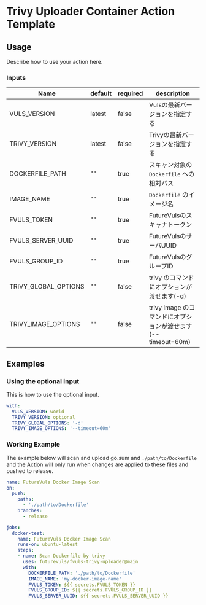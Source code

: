 # Trivy Uploader Container Action Template

## Usage

Describe how to use your action here.

### Inputs

| Name                 | default | required | description |
|----------------------|---------|----------|-------------|
| VULS_VERSION         | latest  | false    |Vulsの最新バージョンを指定する|
| TRIVY_VERSION        | latest  | false    |Trivyの最新バージョンを指定する|
| DOCKERFILE_PATH      | "" | true     |スキャン対象の `Dockerfile` への相対パス|
| IMAGE_NAME           | "" | true     | `Dockerfile` のイメージ名|
| FVULS_TOKEN          | "" | true     |FutureVulsのスキャナトークン|
| FVULS_SERVER_UUID    | "" | true     |FutureVulsのサーバUUID|
| FVULS_GROUP_ID       | "" | true     |FutureVulsのグループID|
| TRIVY_GLOBAL_OPTIONS | "" | false    |trivy のコマンドにオプションが渡せます(-d)|
| TRIVY_IMAGE_OPTIONS  | "" | false    |trivy image のコマンドにオプションが渡せます(--timeout=60m)|

## Examples

### Using the optional input

This is how to use the optional input.

```yaml
with:
  VULS_VERSION: world
  TRIVY_VERSION: optional
  TRIVY_GLOBAL_OPTIONS: '-d'
  TRIVY_IMAGE_OPTIONS: '--timeout=60m'
```

### Working Example

The example below will scan and upload go.sum and `./path/to/Dockerfile`
and the Action will only run when changes are applied to these files and pushed to release.

```yaml
name: FutureVuls Docker Image Scan
on:
  push:
    paths:
      - './path/to/Dockerfile'
    branches:
      - release

jobs:
  docker-test:
    name: FutureVuls Docker Image Scan
    runs-on: ubuntu-latest
    steps:
    - name: Scan Dockerfile by trivy
      uses: futurevuls/fvuls-trivy-uploader@main 
      with:
        DOCKERFILE_PATH: './path/to/Dockerfile'
        IMAGE_NAME: 'my-docker-image-name'
        FVULS_TOKEN: ${{ secrets.FVULS_TOKEN }}
        FVULS_GROUP_ID: ${{ secrets.FVULS_GROUP_ID }}
        FVULS_SERVER_UUID: ${{ secrets.FVULS_SERVER_UUID }}
```